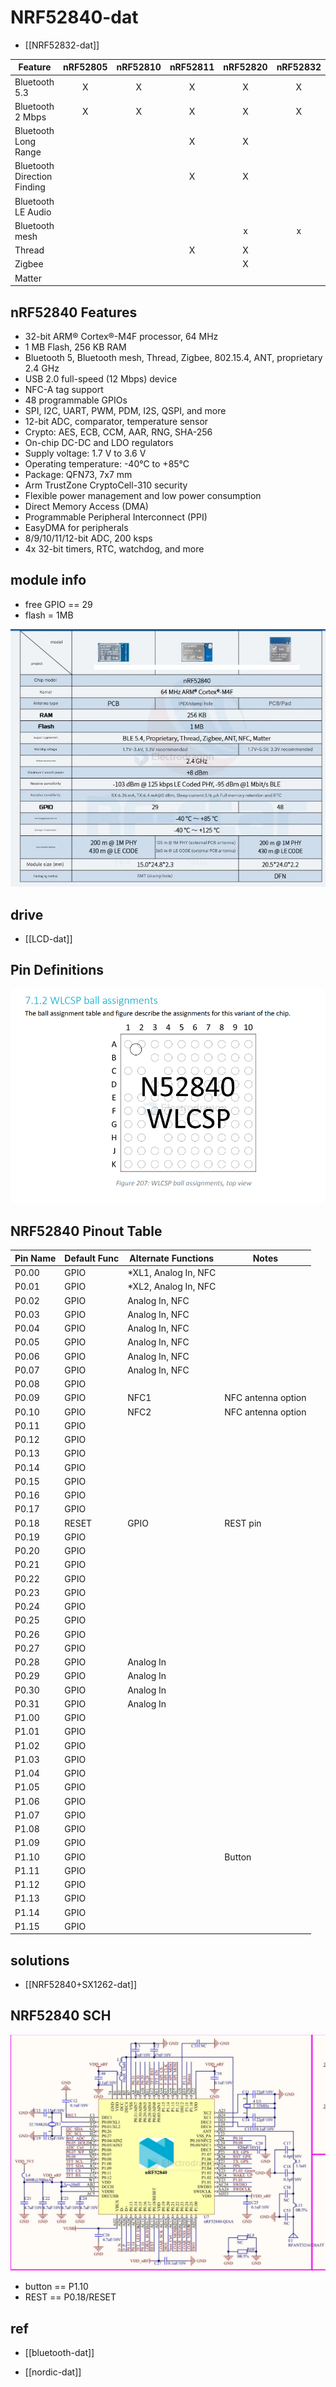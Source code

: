 
# NRF52840-dat

- [[NRF52832-dat]]


| Feature                     | nRF52805 | nRF52810 | nRF52811 | nRF52820 | nRF52832 | nRF52833 | nRF52840 | nRF5340 |
| --------------------------- | :------: | :------: | :------: | :------: | :------: | :------: | :------: | :-----: |
| Bluetooth 5.3               |    X     |    X     |    X     |    X     |    X     |    X     |    X     |    X    |
| Bluetooth 2 Mbps            |    X     |    X     |    X     |    X     |    X     |    X     |    X     |    X    |
| Bluetooth Long Range        |          |          |    X     |    X     |          |    x     |    x     |    x    |
| Bluetooth Direction Finding |          |          |    X     |    X     |          |    X     |          |    x    |
| Bluetooth LE Audio          |          |          |          |          |          |          |          |    X    |
| Bluetooth mesh              |          |          |          |    x     |    x     |    x     |    x     |    X    |
| Thread                      |          |          |    X     |    X     |          |    x     |    x     |    X    |
| Zigbee                      |          |          |          |    X     |          |    x     |    x     |    X    |
| Matter                      |          |          |          |          |          |          |    X     |    X    |


## nRF52840 Features

- 32-bit ARM® Cortex®-M4F processor, 64 MHz
- 1 MB Flash, 256 KB RAM
- Bluetooth 5, Bluetooth mesh, Thread, Zigbee, 802.15.4, ANT, proprietary 2.4 GHz
- USB 2.0 full-speed (12 Mbps) device
- NFC-A tag support
- 48 programmable GPIOs
- SPI, I2C, UART, PWM, PDM, I2S, QSPI, and more
- 12-bit ADC, comparator, temperature sensor
- Crypto: AES, ECB, CCM, AAR, RNG, SHA-256
- On-chip DC-DC and LDO regulators
- Supply voltage: 1.7 V to 3.6 V
- Operating temperature: -40°C to +85°C
- Package: QFN73, 7x7 mm
- Arm TrustZone CryptoCell-310 security
- Flexible power management and low power consumption
- Direct Memory Access (DMA)
- Programmable Peripheral Interconnect (PPI)
- EasyDMA for peripherals
- 8/9/10/11/12-bit ADC, 200 ksps
- 4x 32-bit timers, RTC, watchdog, and more


## module info 

- free GPIO == 29 
- flash = 1MB 

![](2025-06-19-13-53-11.png)

## drive 

- [[LCD-dat]]

## Pin Definitions 

![](2025-07-09-14-30-21.png)

## NRF52840 Pinout Table

| Pin Name | Default Func | Alternate Functions  | Notes              |
|----------|--------------|----------------------|--------------------|
| P0.00    | GPIO         | *XL1, Analog In, NFC |                    |
| P0.01    | GPIO         | *XL2, Analog In, NFC |                    |
| P0.02    | GPIO         | Analog In, NFC       |                    |
| P0.03    | GPIO         | Analog In, NFC       |                    |
| P0.04    | GPIO         | Analog In, NFC       |                    |
| P0.05    | GPIO         | Analog In, NFC       |                    |
| P0.06    | GPIO         | Analog In, NFC       |                    |
| P0.07    | GPIO         | Analog In, NFC       |                    |
| P0.08    | GPIO         |                      |                    |
| P0.09    | GPIO         | NFC1                 | NFC antenna option |
| P0.10    | GPIO         | NFC2                 | NFC antenna option |
| P0.11    | GPIO         |                      |                    |
| P0.12    | GPIO         |                      |                    |
| P0.13    | GPIO         |                      |                    |
| P0.14    | GPIO         |                      |                    |
| P0.15    | GPIO         |                      |                    |
| P0.16    | GPIO         |                      |                    |
| P0.17    | GPIO         |                      |                    |
| P0.18    | RESET        | GPIO                 | REST pin           |
| P0.19    | GPIO         |                      |                    |
| P0.20    | GPIO         |                      |                    |
| P0.21    | GPIO         |                      |                    |
| P0.22    | GPIO         |                      |                    |
| P0.23    | GPIO         |                      |                    |
| P0.24    | GPIO         |                      |                    |
| P0.25    | GPIO         |                      |                    |
| P0.26    | GPIO         |                      |                    |
| P0.27    | GPIO         |                      |                    |
| P0.28    | GPIO         | Analog In            |                    |
| P0.29    | GPIO         | Analog In            |                    |
| P0.30    | GPIO         | Analog In            |                    |
| P0.31    | GPIO         | Analog In            |                    |
| P1.00    | GPIO         |                      |                    |
| P1.01    | GPIO         |                      |                    |
| P1.02    | GPIO         |                      |                    |
| P1.03    | GPIO         |                      |                    |
| P1.04    | GPIO         |                      |                    |
| P1.05    | GPIO         |                      |                    |
| P1.06    | GPIO         |                      |                    |
| P1.07    | GPIO         |                      |                    |
| P1.08    | GPIO         |                      |                    |
| P1.09    | GPIO         |                      |                    |
| P1.10    | GPIO         |                      | Button             |
| P1.11    | GPIO         |                      |                    |
| P1.12    | GPIO         |                      |                    |
| P1.13    | GPIO         |                      |                    |
| P1.14    | GPIO         |                      |                    |
| P1.15    | GPIO         |                      |                    |



## solutions 

- [[NRF52840+SX1262-dat]]

## NRF52840 SCH 


![](2025-07-09-12-46-39.png)

- button == P1.10 
- REST == P0.18/RESET 





## ref 

- [[bluetooth-dat]]

- [[nordic-dat]]